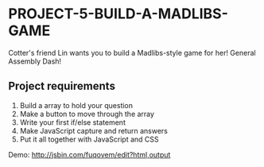 # PROJECT-5-BUILD-A-MADLIBS-GAME
Cotter's friend Lin wants you to build a Madlibs-style game for her! General Assembly Dash!

## Project requirements
1) Build a array to hold your question
2) Make a button to move through the array
3) Write your first if/else statement
4) Make JavaScript capture and return answers
5) Put it all together with JavaScript and CSS

Demo: http://jsbin.com/fuqovem/edit?html,output